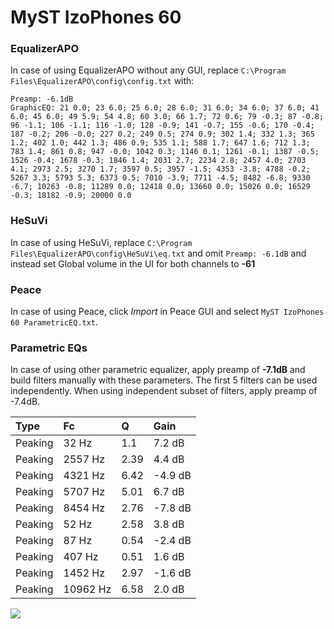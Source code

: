 # MyST IzoPhones 60

### EqualizerAPO
In case of using EqualizerAPO without any GUI, replace `C:\Program Files\EqualizerAPO\config\config.txt`
with:
```
Preamp: -6.1dB
GraphicEQ: 21 0.0; 23 6.0; 25 6.0; 28 6.0; 31 6.0; 34 6.0; 37 6.0; 41 6.0; 45 6.0; 49 5.9; 54 4.8; 60 3.0; 66 1.7; 72 0.6; 79 -0.3; 87 -0.8; 96 -1.1; 106 -1.1; 116 -1.0; 128 -0.9; 141 -0.7; 155 -0.6; 170 -0.4; 187 -0.2; 206 -0.0; 227 0.2; 249 0.5; 274 0.9; 302 1.4; 332 1.3; 365 1.2; 402 1.0; 442 1.3; 486 0.9; 535 1.1; 588 1.7; 647 1.6; 712 1.3; 783 1.4; 861 0.8; 947 -0.0; 1042 0.3; 1146 0.1; 1261 -0.1; 1387 -0.5; 1526 -0.4; 1678 -0.3; 1846 1.4; 2031 2.7; 2234 2.8; 2457 4.0; 2703 4.1; 2973 2.5; 3270 1.7; 3597 0.5; 3957 -1.5; 4353 -3.8; 4788 -0.2; 5267 3.3; 5793 5.3; 6373 0.5; 7010 -3.9; 7711 -4.5; 8482 -6.8; 9330 -6.7; 10263 -0.8; 11289 0.0; 12418 0.0; 13660 0.0; 15026 0.0; 16529 -0.3; 18182 -0.9; 20000 0.0
```

### HeSuVi
In case of using HeSuVi, replace `C:\Program Files\EqualizerAPO\config\HeSuVi\eq.txt` and omit `Preamp:
-6.1dB` and instead set Global volume in the UI for both channels to **-61**

### Peace
In case of using Peace, click *Import* in Peace GUI and select `MyST IzoPhones 60 ParametricEQ.txt`.

### Parametric EQs
In case of using other parametric equalizer, apply preamp of **-7.1dB** and build filters manually
with these parameters. The first 5 filters can be used independently.
When using independent subset of filters, apply preamp of -7.4dB.

| Type    | Fc       |    Q | Gain    |
|:--------|:---------|:-----|:--------|
| Peaking | 32 Hz    | 1.1  | 7.2 dB  |
| Peaking | 2557 Hz  | 2.39 | 4.4 dB  |
| Peaking | 4321 Hz  | 6.42 | -4.9 dB |
| Peaking | 5707 Hz  | 5.01 | 6.7 dB  |
| Peaking | 8454 Hz  | 2.76 | -7.8 dB |
| Peaking | 52 Hz    | 2.58 | 3.8 dB  |
| Peaking | 87 Hz    | 0.54 | -2.4 dB |
| Peaking | 407 Hz   | 0.51 | 1.6 dB  |
| Peaking | 1452 Hz  | 2.97 | -1.6 dB |
| Peaking | 10962 Hz | 6.58 | 2.0 dB  |

![](https://raw.githubusercontent.com/jaakkopasanen/AutoEq/master/results/innerfidelity/sbaf-serious/MyST%20IzoPhones%2060/MyST%20IzoPhones%2060.png)